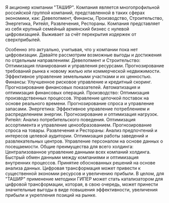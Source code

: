 Я акционер компании "ТАШИР". Компания является многопрофильной российской группой компаний, представленной в таких сферах экономики, как: 
Девелопмент, Финансы, Производство, Строительство, Энергетика, Ритейл, Развлечения, Рестораны. Компания представляет из себя крупный семейный армянский бизнес с нулевой цифровизацией. Выживает за счёт перекрытия издержек от сверхприбылей.

Особенно это актуально, учитывая, что у компании пока нет цифровизации. Давайте рассмотрим возможные выгоды и достижения по отдельным направлениям: Девелопмент и Строительство: Оптимизация планирования и управления ресурсами. Прогнозирование требований рынка к новому жилью или коммерческой недвижимости. Эффективное управление земельными участками и их ценностью. Финансы: Улучшенное рисковое управление и кредитный скоринг. Прогнозирование финансовых показателей. Автоматизация и оптимизация финансовых операций. Производство: Оптимизация производственных процессов. Управление цепочкой поставок на основе реального времени. Прогнозирование спроса и управление запасами. Энергетика: Эффективное управление потреблением и распределением энергии. Прогнозирование и оптимизация нагрузок. Ритейл: Анализ потребительского поведения. Оптимизация ассортимента и управление ценообразованием. Прогнозирование спроса на товары. Развлечения и Рестораны: Анализ предпочтений и интересов целевой аудитории. Оптимизация работы заведений и развлекательных центров. Управление персоналом на основе данных о посещаемости. Общие преимущества для всего холдинга: Централизованное управление данными всех компаний холдинга. Быстрый обмен данными между компаниями и оптимизация внутренних процессов. Принятие обоснованных решений на основе анализа данных. Цифровая трансформация может привести к существенной экономии ресурсов и увеличению прибыли. В целом, для "ТАШИР" применение методики ГИПЕР может стать катализатором для цифровой трансформации, которая, в свою очередь, может принести значительные выгоды в виде повышения эффективности, увеличения прибыли и укрепления позиций на рынке.